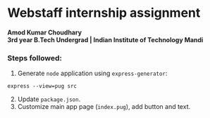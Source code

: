 # Webstaff internship assignment

**Amod Kumar Choudhary**<br>
**3rd year B.Tech Undergrad | Indian Institute of Technology Mandi**

### Steps followed:

1. Generate `node` application using `express-generator`:

```
express --view=pug src
```

2. Update `package.json`.
3. Customize main app page (`index.pug`), add button and text.